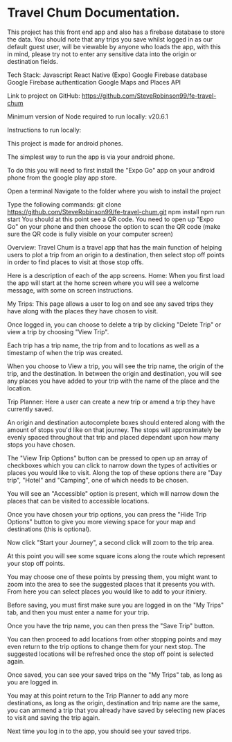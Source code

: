 # Travel Chum Documentation.

This project has this front end app and also has a firebase database to store the data. You should note that any trips you save whilst logged in as our default guest user, will be viewable by anyone who loads the app, with this in mind, please try not to enter any sensitive data into the origin or destination fields.

Tech Stack:
Javascript
React Native (Expo)
Google Firebase database
Google Firebase authentication
Google Maps and Places API

Link to project on GitHub: https://github.com/SteveRobinson99/fe-travel-chum

Minimum version of Node required to run locally: v20.6.1

Instructions to run locally:

This project is made for android phones.

The simplest way to run the app is via your android phone.

To do this you will need to first install the "Expo Go" app on your android phone from the google play app store.

Open a terminal Navigate to the folder where you wish to install the project

Type the following commands: git clone https://github.com/SteveRobinson99/fe-travel-chum.git
npm install
npm run start
You should at this point see a QR code.
You need to open up "Expo Go" on your phone and then choose the option to scan the QR code (make sure the QR code is fully visible on your computer screen)

Overview:
Travel Chum is a travel app that has the main function of helping users to plot a trip from an origin to a destination, then select stop off points in order to find places to visit at those stop offs.

Here is a description of each of the app screens.
Home:
When you first load the app will start at the home screen where you will see a welcome message, with some on screen instructions.

My Trips:
This page allows a user to log on and see any saved trips they have along with the places they have chosen to visit.

Once logged in, you can choose to delete a trip by clicking "Delete Trip" or view a trip by choosing "View Trip".

Each trip has a trip name, the trip from and to locations as well as a timestamp of when the trip was created.

When you choose to View a trip, you will see the trip name, the origin of the trip, and the destination.  In between the origin and destination, you will see any places you have added to your trip with the name of the place and the location.

Trip Planner:
Here a user can create a new trip or amend a trip they have currently saved.

An origin and destination autocomplete boxes should entered along with the amount of stops you'd like on that journey.
The stops will approximately be evenly spaced throughout that trip and placed dependant upon how many stops you have chosen.

The "View Trip Options" button can be pressed to open up an array of checkboxes which you can click to narrow down the types of activities or places you would like to visit.  Along the top of these options there are "Day trip", "Hotel" and "Camping", one of which needs to be chosen.

You will see an "Accessible" option is present, which will narrow down the places that can be visited to accessible locations.

Once you have chosen your trip options, you can press the "Hide Trip Options" button to give you more viewing space for your map and destinations (this is optional).

Now click "Start your Journey", a second click will zoom to the trip area.

At this point you will see some square icons along the route which represent your stop off points.

You may choose one of these points by pressing them, you might want to zoom into the area to see the suggested places that it presents you with. From here you can select places you would like to add to your itiniery.

Before saving, you must first make sure you are logged in on the "My Trips" tab, and then you must enter a name for your trip.

Once you have the trip name, you can then press the "Save Trip" button.

You can then proceed to add locations from other stopping points and may even return to the trip options to change them for your next stop. The suggested locations will be refreshed once the stop off point is selected again.

Once saved, you can see your saved trips on the "My Trips" tab, as long as you are logged in.

You may at this point return to the Trip Planner to add any more destinations, as long as the origin, destination and trip name are the same, you can ammend a trip that you already have saved by selecting new places to visit and saving the trip again.

Next time you log in to the app, you should see your saved trips.